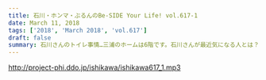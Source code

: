 ```yaml
---
title: 石川・ホンマ・ぶるんのBe-SIDE Your Life! vol.617-1
date: March 11, 2018
tags: ['2018', 'March 2018', 'vol.617']
draft: false
summary: 石川さんのトイレ事情…三浦のホームは6階です。石川さんが最近気になる人とは？MIURA
---
```


http://project-phi.ddo.jp/ishikawa/ishikawa617_1.mp3